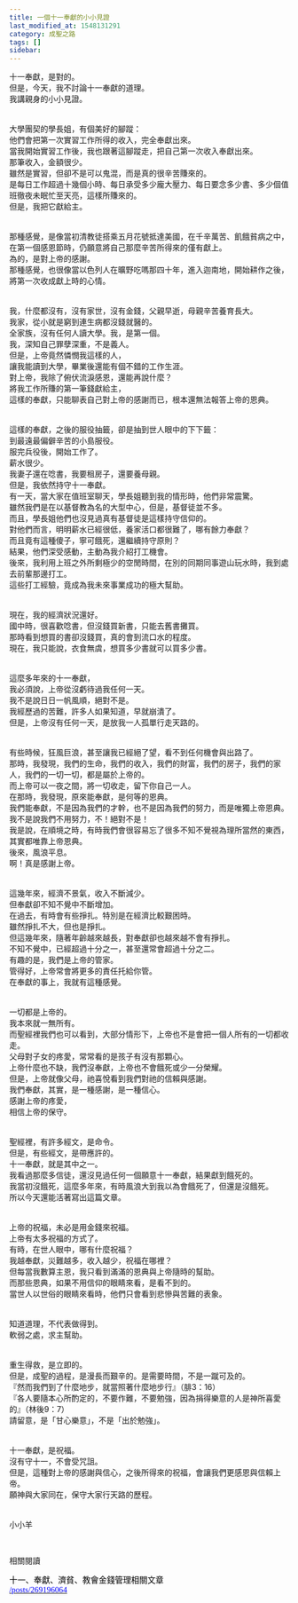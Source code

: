 ```yaml
---
title: 一個十一奉獻的小小見證
last_modified_at: 1548131291
category: 成聖之路
tags: []
sidebar: 
---
```


<p>十一奉獻，是對的。<br/>
但是，今天，我不討論十一奉獻的道理。<br/>
我講親身的小小見證。<br/>
<br/>
<br/>
<!--more-->大學團契的學長姐，有個美好的腳蹤：<br/>
他們會把第一次實習工作所得的收入，完全奉獻出來。<br/>
當我開始實習工作後，我也跟著這腳蹤走，把自己第一次收入奉獻出來。<br/>
那筆收入，金額很少。<br/>
雖然是實習，但卻不是可以鬼混，而是真的很辛苦賺來的。<br/>
是每日工作超過十幾個小時、每日承受多少龐大壓力、每日要念多少書、多少個值班徹夜未眠忙至天亮，這樣所賺來的。<br/>
但是，我把它獻給主。<br/>
<br/>
<br/>
那種感覺，是像當初清教徒搭乘五月花號抵達美國，在千辛萬苦、飢餓貧病之中，<br/>
在第一個感恩節時，仍願意將自己那麼辛苦所得來的僅有獻上。<br/>
為的，是對上帝的感謝。<br/>
那種感覺，也很像當以色列人在曠野吃嗎那四十年，進入迦南地，開始耕作之後，將第一次收成獻上時的心情。<br/>
<br/>
<br/>
我，什麼都沒有，沒有家世，沒有金錢，父親早逝，母親辛苦養育長大。<br/>
我家，從小就是窮到連生病都沒錢就醫的。<br/>
全家族，沒有任何人讀大學。我，是第一個。<br/>
我，深知自己罪孽深重，不是義人。<br/>
但是，上帝竟然憐憫我這樣的人，<br/>
讓我能讀到大學，畢業後還能有個不錯的工作生涯。<br/>
對上帝，我除了俯伏流淚感恩，還能再說什麼？<br/>
將我工作所賺的第一筆錢獻給主，<br/>
這樣的奉獻，只能聊表自己對上帝的感謝而已，根本還無法報答上帝的恩典。<br/>
<br/>
<br/>
這樣的奉獻，之後的服役抽籤，卻是抽到世人眼中的下下籤：<br/>
到最遠最偏僻辛苦的小島服役。<br/>
服完兵役後，開始工作了。<br/>
薪水很少。<br/>
我妻子還在唸書，我要租房子，還要養母親。<br/>
但是，我依然持守十一奉獻。<br/>
有一天，當大家在值班室聊天，學長姐聽到我的情形時，他們非常震驚。<br/>
雖然我們是在以基督教為名的大型中心，但是，基督徒並不多。<br/>
而且，學長姐他們也沒見過真有基督徒是這樣持守信仰的。<br/>
對他們而言，明明薪水已經很低，養家活口都很難了，哪有餘力奉獻？<br/>
而且竟有這種傻子，寧可餓死，還繼續持守原則？<br/>
結果，他們深受感動，主動為我介紹打工機會。<br/>
後來，我利用上班之外所剩極少的空閒時間，在別的同期同事遊山玩水時，我到處去前輩那邊打工。<br/>
這些打工經驗，竟成為我未來事業成功的極大幫助。<br/>
<br/>
<br/>
現在，我的經濟狀況還好。<br/>
國中時，很喜歡唸書，但沒錢買新書，只能去舊書攤買。<br/>
那時看到想買的書卻沒錢買，真的會到流口水的程度。<br/>
現在，我只能說，衣食無虞，想買多少書就可以買多少書。<br/>
<br/>
<br/>
這麼多年來的十一奉獻，<br/>
我必須說，上帝從沒虧待過我任何一天。<br/>
我不是說日日一帆風順，絕對不是。<br/>
我經歷過的苦難，許多人如果知道，早就崩潰了。<br/>
但是，上帝沒有任何一天，是放我一人孤單行走天路的。<br/>
<br/>
<br/>
有些時候，狂風巨浪，甚至讓我已經絕了望，看不到任何機會與出路了。<br/>
那時，我發現，我們的生命，我們的收入，我們的財富，我們的房子，我們的家人，我們的一切一切，都是屬於上帝的。<br/>
而上帝可以一夜之間，將一切收走，留下你自己一人。<br/>
在那時，我發現，原來能奉獻，是何等的恩典。<br/>
我們能奉獻，不是因為我們的才幹，也不是因為我們的努力，而是唯獨上帝恩典。<br/>
我不是說我們不用努力，不！絕對不是！<br/>
我是說，在順境之時，有時我們會很容易忘了很多不知不覺視為理所當然的東西，其實都唯靠上帝恩典。<br/>
後來，風浪平息。<br/>
啊！真是感謝上帝。<br/>
<br/>
<br/>
這幾年來，經濟不景氣，收入不斷減少。<br/>
但奉獻卻不知不覺中不斷增加。<br/>
在過去，有時會有些掙扎。特別是在經濟比較艱困時。<br/>
雖然掙扎不大，但也是掙扎。<br/>
但這幾年來，隨著年齡越來越長，對奉獻卻也越來越不會有掙扎。<br/>
不知不覺中，已經超過十分之一，甚至還常會超過十分之二。<br/>
有趣的是，我們是上帝的管家。<br/>
管得好，上帝常會將更多的責任托給你管。<br/>
在奉獻的事上，我就有這種感覺。<br/>
<br/>
<br/>
一切都是上帝的。<br/>
我本來就一無所有。<br/>
而聖經裡我們也可以看到，大部分情形下，上帝也不是會把一個人所有的一切都收走。<br/>
父母對子女的疼愛，常常看的是孩子有沒有那顆心。<br/>
上帝什麼也不缺，我們沒奉獻，上帝也不會餓死或少一分榮耀。<br/>
但是，上帝就像父母，祂喜悅看到我們對祂的信賴與感謝。<br/>
我們奉獻，其實，是一種感謝，是一種信心。<br/>
感謝上帝的疼愛，<br/>
相信上帝的保守。<br/>
<br/>
<br/>
聖經裡，有許多經文，是命令。<br/>
但是，有些經文，是帶應許的。<br/>
十一奉獻，就是其中之一。<br/>
我看過那麼多信徒，還沒見過任何一個願意十一奉獻，結果獻到餓死的。<br/>
我當初沒餓死，這麼多年來，有時風浪大到我以為會餓死了，但還是沒餓死。<br/>
所以今天還能活著寫出這篇文章。<br/>
<br/>
<br/>
上帝的祝福，未必是用金錢來祝福。<br/>
上帝有太多祝福的方式了。<br/>
有時，在世人眼中，哪有什麼祝福？<br/>
我越奉獻，災難越多，收入越少，祝福在哪裡？<br/>
但每當我數算主恩，我只看到滿滿的恩典與上帝隨時的幫助。<br/>
而那些恩典，如果不用信仰的眼睛來看，是看不到的。<br/>
當世人以世俗的眼睛來看時，他們只會看到悲慘與苦難的表象。<br/>
<br/>
<br/>
知道道理，不代表做得到。<br/>
軟弱之處，求主幫助。<br/>
<br/>
<br/>
重生得救，是立即的。<br/>
但是，成聖的過程，是漫長而艱辛的。是需要時間，不是一蹴可及的。<br/>
『然而我們到了什麼地步，就當照著什麼地步行』（腓3：16）<br/>
『各人要隨本心所酌定的，不要作難，不要勉強，因為捐得樂意的人是神所喜愛的』（林後9：7）<br/>
請留意，是「甘心樂意」，不是「出於勉強」。<br/>
<br/>
<br/>
十一奉獻，是祝福。<br/>
沒有守十一，不會受咒詛。<br/>
但是，這種對上帝的感謝與信心，之後所得來的祝福，會讓我們更感恩與信賴上帝。<br/>
願神與大家同在，保守大家行天路的歷程。<br/>
<br/>
<br/>
小小羊</p>
<p> </p>
<p>相關閱讀</p>
<p style="margin: 0cm 0cm 0pt;"><span style="font-family: 新細明體,serif; font-size: 11pt; mso-ascii-font-family: Calibri; mso-ascii-theme-font: minor-latin; mso-fareast-font-family: 新細明體; mso-fareast-theme-font: minor-fareast; mso-hansi-font-family: Calibri; mso-hansi-theme-font: minor-latin;"><font color="#000000">十一、奉獻、濟貧、教會金錢管理相關文章</font></span></p>
<p style="margin: 0cm 0cm 0pt;"><span lang="EN-US" style="font-size: 11pt;"><a href="/posts/269196064"><font color="#0000ff" face="Calibri">/posts/269196064</font></a></span></p>
<p> </p>
<p> </p>
<p> </p>
<p> </p>
